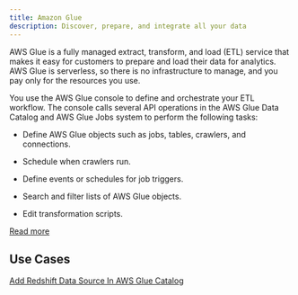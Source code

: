 ```yaml
---
title: Amazon Glue
description: Discover, prepare, and integrate all your data
---
```


AWS Glue is a fully managed extract, transform, and load (ETL) service that makes it easy for customers to prepare and load their data for analytics. AWS Glue is serverless, so there is no infrastructure to manage, and you pay only for the resources you use.

You use the AWS Glue console to define and orchestrate your ETL workflow. The console calls several API operations in the AWS Glue Data Catalog and AWS Glue Jobs system to perform the following tasks:

* Define AWS Glue objects such as jobs, tables, crawlers, and connections.

* Schedule when crawlers run.

* Define events or schedules for job triggers.

* Search and filter lists of AWS Glue objects.

* Edit transformation scripts.     

[Read more](https://docs.aws.amazon.com/glue/latest/dg/components-overview.html)
## Use Cases

[Add Redshift Data Source In AWS Glue Catalog](https://youtu.be/c7_1POi3KRc)